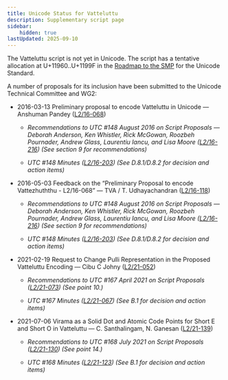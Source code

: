```yaml
---
title: Unicode Status for Vatteluttu
description: Supplementary script page
sidebar:
    hidden: true
lastUpdated: 2025-09-10
---
```


The Vatteluttu script is not yet in Unicode.  The script has a tentative allocation at U+11960..U+1199F in the [Roadmap to the SMP](http://www.unicode.org/roadmaps/smp/) for the Unicode Standard.

[comment]: # (end of intro)

[comment]: # (start of blocks)



[comment]: # (end of blocks)

[comment]: # (start of chars)



[comment]: # (end of chars)

[comment]: # (start of rest)

A number of proposals for its inclusion have been submitted to the Unicode Technical Committee and WG2:

- 2016-03-13 Preliminary proposal to encode Vatteluttu in Unicode — Anshuman Pandey ([L2/16-068](http://www.unicode.org/cgi-bin/GetMatchingDocs.pl?L2/16-068))

  - _Recommendations to UTC #148 August 2016 on Script Proposals — Deborah Anderson, Ken Whistler, Rick McGowan, Roozbeh Pournader, Andrew Glass, Laurentiu Iancu, and Lisa Moore ([L2/16-216](http://www.unicode.org/cgi-bin/GetMatchingDocs.pl?L2/16-216)) (See section 9 for recommendations)_

  - _UTC #148 Minutes ([L2/16-203](http://www.unicode.org/cgi-bin/GetMatchingDocs.pl?L2/16-203)) (See D.8.1/D.8.2 for decision and action items)_

- 2016-05-03 Feedback on the “Preliminary Proposal to encode Vattezhuththu - L2/16-068” — TVA / T. Udhayachandran ([L2/16-118](http://www.unicode.org/cgi-bin/GetMatchingDocs.pl?L2/16-118))

  - _Recommendations to UTC #148 August 2016 on Script Proposals — Deborah Anderson, Ken Whistler, Rick McGowan, Roozbeh Pournader, Andrew Glass, Laurentiu Iancu, and Lisa Moore ([L2/16-216](http://www.unicode.org/cgi-bin/GetMatchingDocs.pl?L2/16-216)) (See section 9 for recommendations)_

  - _UTC #148 Minutes ([L2/16-203](http://www.unicode.org/cgi-bin/GetMatchingDocs.pl?L2/16-203)) (See D.8.1/D.8.2 for decision and action items)_

- 2021-02-19 Request to Change Pulli Representation in the Proposed Vatteluttu Encoding — Cibu C Johny ([L2/21-052](http://www.unicode.org/cgi-bin/GetMatchingDocs.pl?L2/21-052))

  - _Recommendations to UTC #167 April 2021 on Script Proposals ([L2/21-073](http://www.unicode.org/L2/L2021/21073-script-adhoc-rept.pdf)) (See point 10.)_

  - _UTC #167 Minutes ([L2/21-067](https://www.unicode.org/L2/L2021/21066.htm)) (See B.1 for decision and action items)_

- 2021-07-06 Virama as a Solid Dot and Atomic Code Points for Short E and Short O in Vatteluttu — C. Santhalingam, N. Ganesan ([L2/21-139](http://www.unicode.org/cgi-bin/GetMatchingDocs.pl?L2/21-139))

  - _Recommendations to UTC #168 July 2021 on Script Proposals ([L2/21-130](http://www.unicode.org/L2/L2021/21130-script-adhoc-rept.pdf)) (See point 14.)_

  - _UTC #168 Minutes ([L2/21-123](http://www.unicode.org/L2/L2021/21123.htm)) (See B.1 for decision and action items)_
